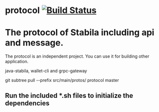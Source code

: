 # protocol [![Build Status](https://travis-ci.org/stabilaprotocol/protocol.svg?branch=master)](https://travis-ci.org/stabilaprotocol/protocol)


# The protocol of Stabila including api and message.

The protocol is an independent project. You can use it for building other application. 

java-stabila, wallet-cli and grpc-gateway

git subtree pull --prefix src/main/protos/ protocol master

## Run the included *.sh files to initialize the dependencies

